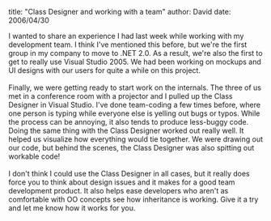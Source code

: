 
title: "Class Designer and working with a team"
author: David
date: 2006/04/30

I wanted to share an experience I had last week while working with my development team. I think I've mentioned this before, but we're the first group in my company to move to .NET 2.0. As a result, we're also the first to get to really use Visual Studio 2005. We had been working on mockups and UI designs with our users for quite a while on this project. <br><br>Finally, we were getting ready to start work on the internals. The three of us met in a conference room with a projector and I pulled up the Class Designer in Visual Studio. I've done team-coding a few times before, where one person is typing while everyone else is yelling out bugs or typos. While the process can be annoying, it also tends to produce less-buggy code. Doing the same thing with the Class Designer worked out really well. It helped us visualize how everything would tie together. We were drawing out our code, but behind the scenes, the Class Designer was also spitting out workable code!<br><br>I don't think I could use the Class Designer in all cases, but it really does force you to think about design issues and it makes for a good team development product. It also helps ease developers who aren't as comfortable with OO concepts see how inheritance is working. Give it a try and let me know how it works for you.<br>
